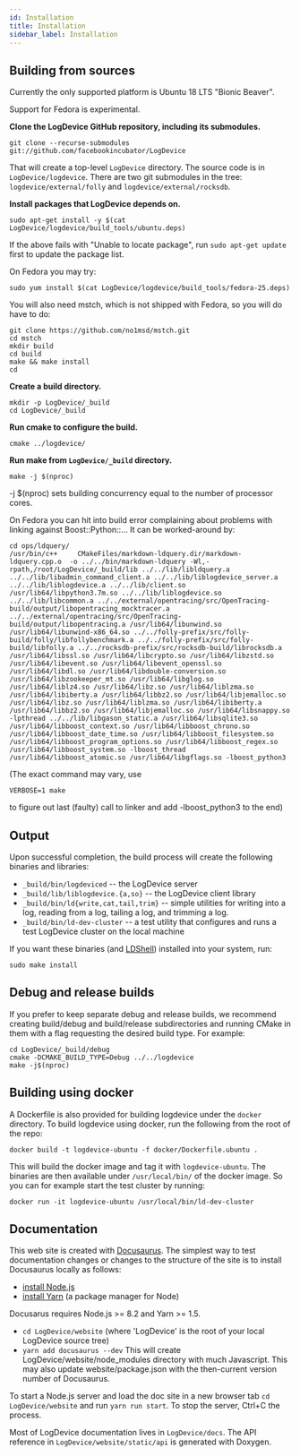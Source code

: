 ```yaml
---
id: Installation
title: Installation
sidebar_label: Installation
---
```


## Building from sources

Currently the only supported platform is Ubuntu 18 LTS "Bionic Beaver".

Support for Fedora is experimental.

**Clone the LogDevice GitHub repository, including its submodules.**

```shell
git clone --recurse-submodules git://github.com/facebookincubator/LogDevice
```

That will create a top-level `LogDevice` directory. The source code is in `LogDevice/logdevice`. There are two git submodules in the tree: `logdevice/external/folly` and `logdevice/external/rocksdb`.

**Install packages that LogDevice depends on.**

```shell
sudo apt-get install -y $(cat LogDevice/logdevice/build_tools/ubuntu.deps)
```

If the above fails with "Unable to locate package", run `sudo apt-get update` first to update the package list.

On Fedora you may try:

```shell
sudo yum install $(cat LogDevice/logdevice/build_tools/fedora-25.deps)
```

You will also need mstch, which is not shipped with Fedora, so you will do have to do:

```shell
git clone https://github.com/no1msd/mstch.git
cd mstch
mkdir build
cd build
make && make install
cd
```

**Create a build directory.**

```shell
mkdir -p LogDevice/_build
cd LogDevice/_build
```

**Run cmake to configure the build.**

```shell
cmake ../logdevice/
```

**Run make from `LogDevice/_build` directory.**

```shell
make -j $(nproc)
```

-j $(nproc) sets building concurrency equal to the number of processor cores.

On Fedora you can hit into build error complaining about problems with linking against Boost::Python::... It can be worked-around by:

```shell
cd ops/ldquery/
/usr/bin/c++     CMakeFiles/markdown-ldquery.dir/markdown-ldquery.cpp.o  -o ../../bin/markdown-ldquery -Wl,-rpath,/root/LogDevice/_build/lib ../../lib/libldquery.a ../../lib/libadmin_command_client.a ../../lib/liblogdevice_server.a ../../lib/liblogdevice.a ../../lib/client.so /usr/lib64/libpython3.7m.so ../../lib/liblogdevice.so ../../lib/libcommon.a ../../external/opentracing/src/OpenTracing-build/output/libopentracing_mocktracer.a ../../external/opentracing/src/OpenTracing-build/output/libopentracing.a /usr/lib64/libunwind.so /usr/lib64/libunwind-x86_64.so ../../folly-prefix/src/folly-build/folly/libfollybenchmark.a ../../folly-prefix/src/folly-build/libfolly.a ../../rocksdb-prefix/src/rocksdb-build/librocksdb.a /usr/lib64/libssl.so /usr/lib64/libcrypto.so /usr/lib64/libzstd.so /usr/lib64/libevent.so /usr/lib64/libevent_openssl.so /usr/lib64/libdl.so /usr/lib64/libdouble-conversion.so /usr/lib64/libzookeeper_mt.so /usr/lib64/libglog.so /usr/lib64/liblz4.so /usr/lib64/libz.so /usr/lib64/liblzma.so /usr/lib64/libiberty.a /usr/lib64/libbz2.so /usr/lib64/libjemalloc.so /usr/lib64/libz.so /usr/lib64/liblzma.so /usr/lib64/libiberty.a /usr/lib64/libbz2.so /usr/lib64/libjemalloc.so /usr/lib64/libsnappy.so -lpthread ../../lib/libgason_static.a /usr/lib64/libsqlite3.so /usr/lib64/libboost_context.so /usr/lib64/libboost_chrono.so /usr/lib64/libboost_date_time.so /usr/lib64/libboost_filesystem.so /usr/lib64/libboost_program_options.so /usr/lib64/libboost_regex.so /usr/lib64/libboost_system.so -lboost_thread /usr/lib64/libboost_atomic.so /usr/lib64/libgflags.so -lboost_python3
```

(The exact command may vary, use 
```shell
VERBOSE=1 make
```
to figure out last (faulty) call to linker and add -lboost\_python3 to the end)

## Output

Upon successful completion, the build process will create the following binaries and libraries:

* `_build/bin/logdeviced` -- the LogDevice server
* `_build/lib/liblogdevice.{a,so}` -- the LogDevice client library
* `_build/bin/ld{write,cat,tail,trim}` -- simple utilities for writing into a log, reading from a log, tailing a log, and trimming a log.
* `_build/bin/ld-dev-cluster` -- a test utility that configures and runs a test LogDevice cluster on the local machine

If you want these binaries (and [LDShell](ldshell.md)) installed into your system, run:

```shell
sudo make install
```

## Debug and release builds

If you prefer to keep separate debug and release builds, we recommend creating build/debug and build/release subdirectories and running CMake in them with a flag requesting the desired build type. For example:

```shell
cd LogDevice/_build/debug
cmake -DCMAKE_BUILD_TYPE=Debug ../../logdevice
make -j$(nproc)
```

## Building using docker

A Dockerfile is also provided for building logdevice under the `docker` directory. To build logdevice using docker, run the following from the root of the repo:

```shell
docker build -t logdevice-ubuntu -f docker/Dockerfile.ubuntu .
```

This will build the docker image and tag it with `logdevice-ubuntu`. The binaries are then available under `/usr/local/bin/` of the docker image. So you can for example start the test cluster by running:

```shell
docker run -it logdevice-ubuntu /usr/local/bin/ld-dev-cluster
```

## Documentation

This web site is created with [Docusaurus](https://docusaurus.io/).
The simplest way to test documentation changes or changes to the structure
of the site is to install Docusaurus locally as follows:

* [install Node.js](https://nodejs.org/en/download/)
* [install Yarn](https://yarnpkg.com/en/docs/install) (a package manager
for Node)

Docusarus requires Node.js >= 8.2 and Yarn >= 1.5.

* `cd LogDevice/website` (where 'LogDevice' is the root of your local LogDevice
source tree)
* `yarn add docusaurus --dev` This will create LogDevice/website/node_modules
directory with much Javascript. This may also update website/package.json with
the then-current version number of Docusaurus.

To start a Node.js server and load the doc site in a new browser tab
`cd LogDevice/website` and run `yarn run start`. To stop the server,
Ctrl+C the process.

Most of LogDevice documentation lives in `LogDevice/docs`. The API reference
in `LogDevice/website/static/api` is generated with Doxygen.

